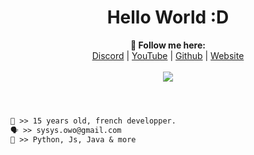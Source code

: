 <h1 align="center">Hello World :D</h1>

<p align="center">
  <b>🖤 Follow me here:</b><br>
  <a href="https://discord.gg/gamingchair">Discord</a> |
  <a href="https://www.youtube.com/c/cheatingiscool">YouTube</a> |
  <a href="https://github.com/Sysys242">Github</a> |
  <a href="https://deobfuscate.fr/">Website</a>
  <br><br>
  <img src="https://giffiles.alphacoders.com/183/183296.gif">
  <br><br>
</p>

#
```diff
👤 >> 15 years old, french developper.
🗣️ >> sysys.owo@gmail.com
🐺 >> Python, Js, Java & more
```
#
